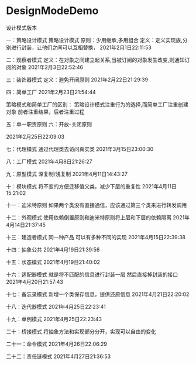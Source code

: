 # DesignModeDemo
设计模式版本

一：策略设计模式
策略设计模式
原则：少用继承,多用组合
定义：定义实现族,分别进行封装，让他们之间可以互相替换，
2021年2月1日22:11:53


二：观察者模式
定义：在对象之间建立起关系,当被订阅的对象发生改变,则通知订阅的对象
2021年2月3日22:52:46


三：装饰器模式
定义：避免开闭原则
2021年2月22日21:29:39


四：简单工厂
2021年2月23日21:54:44

策略模式和简单工厂的区别：
策略设计模式注重行为的选择,而简单工厂注重创建对象 前者注重结果，后者注重过程

五：单一职责原则
六：开放-关闭原则

2021年2月25日22:09:03

七：代理模式
通过代理类去访问真实类
2021年3月15日23:00:30

八：工厂模式 
2021年4月8日21:26:27

九：原型模式
深复制/浅复制
2021年4月11日14:43:27

十：模块模式
将不变的方便迁移值父类，减少下层的重复性
2021年4月11日15:21:02

十一：迪米特原则
如果两个类没有直接通信，应该通过第三个类来进行转发调用

十二：外观模式
使用依赖倒置原则和迪米特原则将上层和下层的依赖隔离
2021年4月14日21:37:45

十三：建造者模式
同一种产品 可以有多种不同的实现
2021年4月15日22:39:38

十四：抽象公共
2021年4月19日21:39:56

十五：状态模式
2021年4月19日21:40:02

十六：适配器模式
就是将不匹配的信息进行封装一层 然后直接掉封装的接口
2021年4月20日21:57:43

十七：备忘录模式
新增一个类保存信息，提供还原信息
2021年4月21日22:20:02

十八：迭代器模式
2021年4月25日22:23:41

十九：单例模式
2021年4月25日22:23:43

二十：桥接模式
 将抽象方法和实现部分分开，实现可以自由的变化

二十一：命令模式
2021年4月26日22:06:29

二十二：责任链模式
2021年4月27日21:36:53